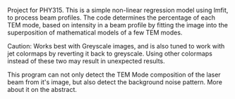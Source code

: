 Project for PHY315. This is a simple non-linear regression model using lmfit, to process beam profiles. The code determines the percentage of each TEM mode, based on intensity in a beam profile by fitting the image into the superposition of mathematical models of a few TEM modes.

Caution: Works best with Greyscale images, and is also tuned to work with jet colormaps by reverting it back to greyscale. Using other colormaps instead of these two may result in unexpected results.

This program can not only detect the TEM Mode composition of the laser beam from it's image, but also detect the background noise pattern. More about it on the abstract.
